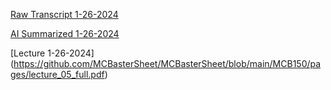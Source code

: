 [Raw Transcript 1-26-2024](https://github.com/MCBasterSheet/MCBasterSheet/blob/main/MCB150/pages/Raw%20Transcript%201-26-2024.md)

[AI Summarized 1-26-2024](https://github.com/MCBasterSheet/MCBasterSheet/blob/main/MCB150/pages/AI%20Summarized%201-26-2024.md)

[Lecture 1-26-2024] (https://github.com/MCBasterSheet/MCBasterSheet/blob/main/MCB150/pages/lecture_05_full.pdf)

